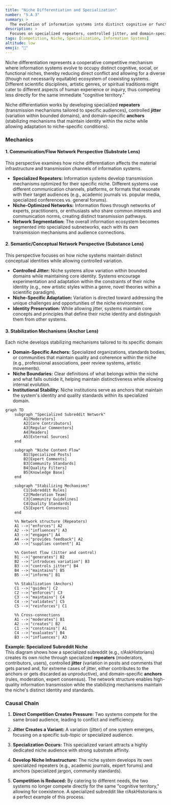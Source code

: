 ```yaml
---
title: "Niche Differentiation and Specialization"
number: "5.A.3"
summary: >
  The evolution of information systems into distinct cognitive or functional niches, reducing direct conflict and enabling ecosystem diversity.
description: >
  Focuses on specialized repeaters, controlled jitter, and domain-specific anchors as mechanisms for niche formation and maintenance.
tags: [Competition, Niche, Specialization, Information Systems]
altitude: low
emoji: "🌱"
---
```


Niche differentiation represents a cooperative competitive mechanism where information systems evolve to occupy distinct cognitive, social, or functional niches, thereby reducing direct conflict and allowing for a diverse (though not necessarily equitable) ecosystem of coexisting systems. Different scientific disciplines, artistic genres, or spiritual traditions might cater to different aspects of human experience or inquiry, thus competing less directly for the same immediate "cognitive territory."

Niche differentiation works by developing specialized **repeaters** (transmission mechanisms tailored to specific audiences), controlled **jitter** (variation within bounded domains), and domain-specific **anchors** (stabilizing mechanisms that maintain identity within the niche while allowing adaptation to niche-specific conditions).

### Mechanics

#### 1. Communication/Flow Network Perspective (Substrate Lens)

This perspective examines how niche differentiation affects the material infrastructure and transmission channels of information systems.

- **Specialized Repeaters:** Information systems develop transmission mechanisms optimized for their specific niche. Different systems use different communication channels, platforms, or formats that resonate with their target audiences (e.g., academic journals vs. popular media, specialized conferences vs. general forums).
- **Niche-Optimized Networks:** Information flows through networks of experts, practitioners, or enthusiasts who share common interests and communication norms, creating distinct transmission pathways.
- **Network Segmentation:** The overall information ecosystem becomes segmented into specialized subnetworks, each with its own transmission mechanisms and audience connections.

#### 2. Semantic/Conceptual Network Perspective (Substance Lens)

This perspective focuses on how niche systems maintain distinct conceptual identities while allowing controlled variation.

- **Controlled Jitter:** Niche systems allow variation within bounded domains while maintaining core identity. Systems encourage experimentation and adaptation within the constraints of their niche identity (e.g., new artistic styles within a genre, novel theories within a scientific paradigm).
- **Niche-Specific Adaptation:** Variation is directed toward addressing the unique challenges and opportunities of the niche environment.
- **Identity Preservation:** While allowing jitter, systems maintain core concepts and principles that define their niche identity and distinguish them from other systems.

#### 3. Stabilization Mechanisms (Anchor Lens)

Each niche develops stabilizing mechanisms tailored to its specific domain:

- **Domain-Specific Anchors:** Specialized organizations, standards bodies, or communities that maintain quality and coherence within the niche (e.g., professional associations, peer review systems, artistic movements).
- **Niche Boundaries:** Clear definitions of what belongs within the niche and what falls outside it, helping maintain distinctiveness while allowing internal evolution.
- **Institutional Stability:** Niche institutions serve as anchors that maintain the system's identity and quality standards within its specialized domain.

```mermaid
graph TD
    subgraph "Specialized Subreddit Network"
        A1[Moderators]
        A2[Core Contributors]
        A3[Regular Commenters]
        A4[Readers]
        A5[External Sources]
    end
    
    subgraph "Niche Content Flow"
        B1[Specialized Posts]
        B2[Expert Comments]
        B3[Community Standards]
        B4[Quality Filters]
        B5[Knowledge Base]
    end
    
    subgraph "Stabilizing Mechanisms"
        C1[Subreddit Rules]
        C2[Moderation Team]
        C3[Community Guidelines]
        C4[Quality Standards]
        C5[Expert Consensus]
    end
    
    %% Network structure (Repeaters)
    A1 -->|"enforces"| A2
    A2 -->|"influences"| A3
    A3 -->|"engages"| A4
    A4 -->|"provides feedback"| A2
    A5 -->|"supplies content"| A1
    
    %% Content flow (Jitter and control)
    B1 -->|"generates"| B2
    B2 -->|"introduces variation"| B3
    B3 -->|"controls jitter"| B4
    B4 -->|"maintains"| B5
    B5 -->|"informs"| B1
    
    %% Stabilization (Anchors)
    C1 -->|"guides"| C2
    C2 -->|"enforces"| C3
    C3 -->|"maintains"| C4
    C4 -->|"validates"| C5
    C5 -->|"reinforces"| C1
    
    %% Cross-connections
    A1 -->|"moderates"| B1
    A2 -->|"creates"| B2
    C1 -->|"constrains"| A1
    C4 -->|"evaluates"| B4
    B3 -->|"influences"| A3
```

**Example: Specialized Subreddit Niche**  
This diagram shows how a specialized subreddit (e.g., r/AskHistorians) creates its own niche through specialized **repeaters** (moderators, contributors, users), controlled **jitter** (variation in posts and comments that gets parsed and, for extreme cases of jitter, either contributes to the anchors or gets discarded as unproductive), and domain-specific **anchors** (rules, moderation, expert consensus). The network structure enables high-quality information transmission while the stabilizing mechanisms maintain the niche's distinct identity and standards.

### Causal Chain

1. **Direct Competition Creates Pressure:** Two systems compete for the same broad audience, leading to conflict and inefficiency.

2. **Jitter Creates a Variant:** A variation (jitter) of one system emerges, focusing on a specific sub-topic or specialized audience.

3. **Specialization Occurs:** This specialized variant attracts a highly dedicated niche audience with strong substrate affinity.

4. **Develop Niche Infrastructure:** The niche system develops its own specialized repeaters (e.g., academic journals, expert forums) and anchors (specialized jargon, community standards).

5. **Competition is Reduced:** By catering to different needs, the two systems no longer compete directly for the same "cognitive territory," allowing for coexistence. A specialized subreddit like r/AskHistorians is a perfect example of this process.